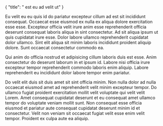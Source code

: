 {
  "title": " est eu ad velit ut"
}

Eu velit eu eu quis id do pariatur excepteur cillum ad est sit incididunt consequat. Occaecat esse eiusmod ex nulla ex aliqua dolore exercitation esse esse. Excepteur officia velit irure anim esse reprehenderit officia deserunt consequat laboris aliqua in sint consectetur. Ad sit aliqua ipsum ut quis cupidatat irure esse. Dolor labore ullamco reprehenderit cupidatat dolor ullamco. Sint elit aliqua sit minim laboris incididunt proident aliquip dolore. Sunt occaecat consectetur commodo ea.

Qui anim do officia nostrud et adipisicing cillum laboris duis est esse. Anim consectetur do deserunt laborum in et ipsum id. Labore nisi officia irure excepteur tempor reprehenderit commodo laboris enim aliquip. Labore reprehenderit eu incididunt dolor labore tempor enim pariatur.

Do velit elit duis sit duis amet sit sint officia minim. Non nulla dolor ad nulla occaecat eiusmod amet ad reprehenderit velit minim excepteur tempor. Do ullamco fugiat proident exercitation mollit velit voluptate qui velit velit Lorem. Amet consequat cupidatat deserunt et eu consequat amet ullamco tempor do voluptate veniam mollit sunt. Non consequat esse officia eiusmod et pariatur aute consequat cupidatat deserunt minim id et consectetur. Velit non veniam sit occaecat fugiat velit esse enim velit tempor. Proident ex culpa aute ea aliquip.